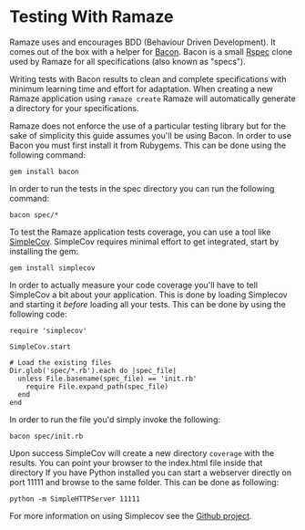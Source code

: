 # Testing With Ramaze

Ramaze uses and encourages BDD (Behaviour Driven Development). It comes out of
the box with a helper for [Bacon][bacon]. Bacon is a small [Rspec][rspec] clone
used by Ramaze for all specifications (also known as "specs").

Writing tests with Bacon results to clean and complete specifications with
minimum learning time and effort for adaptation. When creating a new Ramaze
application using ``ramaze create`` Ramaze will automatically generate a
directory for your specifications.

Ramaze does not enforce the use of a particular testing library but for the sake
of simplicity this guide assumes you'll be using Bacon. In order to use Bacon
you must first install it from Rubygems. This can be done using the following
command:

    gem install bacon

In order to run the tests in the spec directory you can run the following
command:

    bacon spec/*

To test the Ramaze application tests coverage, you can use a tool like
[SimpleCov][simplecov]. SimpleCov requires minimal effort to get integrated,
start by installing the gem:

    gem install simplecov

In order to actually measure your code coverage you'll have to tell SimpleCov a
bit about your application. This is done by loading Simplecov and starting it
*before* loading all your tests. This can be done by using the following code:

    require 'simplecov'

    SimpleCov.start

    # Load the existing files
    Dir.glob('spec/*.rb').each do |spec_file|
      unless File.basename(spec_file) == 'init.rb'
        require File.expand_path(spec_file)
      end
    end

In order to run the file you'd simply invoke the following:

    bacon spec/init.rb

Upon success SimpleCov will create a new directory ``coverage`` with the
results. You can point your browser to the index.html file inside that directory
If you have Python installed you can start a webserver directly on port 11111
and browse to the same folder. This can be done as following:

    python -m SimpleHTTPServer 11111

For more information on using Simplecov see the [Github project][simplecov gh].

[bacon]: https://github.com/chneukirchen/bacon
[simplecov]: https://github.com/colszowka/simplecov
[rspec]: http://relishapp.com/rspec
[simplecov gh]: https://github.com/colszowka/simplecov
